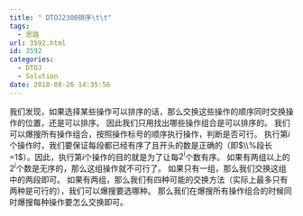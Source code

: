 ```yaml
---
title: " DTOJ2300排序\t\t"
tags:
  - 思路
url: 3592.html
id: 3592
categories:
  - DTOJ
  - Solution
date: 2018-08-26 14:35:56
---
```


我们发现，如果选择某些操作可以排序的话，那么交换这些操作的顺序同时交换操作的位置，还是可以排序。 因此我们只用找出哪些操作组合是可以排序的。 我们可以爆搜所有操作组合，按照操作标号的顺序执行操作，判断是否可行。 执行第$i$个操作时，我们要保证每段都已经有序了且开头的数是正确的（即$\\%段长=1$）。因此，执行第$i$个操作的目的就是为了让每$2^i$个数有序。 如果有两组以上的$2^i$个数是无序的，那么这组操作就不可行了。 如果只有一组，那么我们交换这组中的两段即可。 如果有两组，那么我们有四种可能的交换方法（实际上最多只有两种是可行的），我们可以爆搜要选哪种。 那么我们在爆搜所有操作组合的时候同时爆搜每种操作要怎么交换即可。